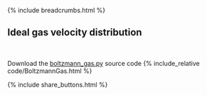 {% include breadcrumbs.html %}

## Ideal gas velocity distribution

<div class="header_line"><br/></div>

Download the [boltzmann_gas.py](code/boltzmann_gas.py) source code
{% include_relative code/BoltzmannGas.html %}

{% include share_buttons.html %}



